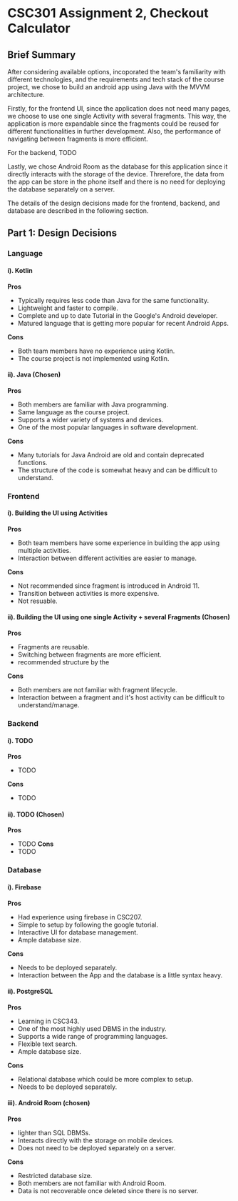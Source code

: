 # CSC301 Assignment 2, Checkout Calculator

## Brief Summary

After considering available options, incoporated the team's familiarity with different technologies, and the requirements and tech stack of the course project, we chose to build an android app using Java with the MVVM architecture. 

Firstly, for the frontend UI, since the application does not need many pages, we choose to use one single Activity with several fragments. This way, the application is more expandable since the fragments could be reused for different functionalities in further development. Also, the performance of navigating between fragments is more efficient.

For the backend, TODO

Lastly, we chose Android Room as the database for this application since it directly interacts with the storage of the device. Threrefore, the data from the app can be store in the phone itself and there is no need for deploying the database separately on a server.

The details of the design decisions made for the frontend, backend, and database are described in the following section.

## Part 1: Design Decisions
 
### Language

#### i). Kotlin
**Pros**
- Typically requires less code than Java for the same functionality.
- Lightweight and faster to compile.
- Complete and up to date Tutorial in the Google's Android developer.
- Matured language that is getting more popular for recent Android Apps.

**Cons**
- Both team members have no experience using Kotlin.
- The course project is not implemented using Kotlin.

#### ii). Java (Chosen)
 
**Pros**
- Both members are familiar with Java programming.
- Same language as the course project.
- Supports a wider variety of systems and devices.
- One of the most popular languages in software development.

**Cons**
- Many tutorials for Java Android are old and contain deprecated functions.
- The structure of the code is somewhat heavy and can be difficult to understand.
 
### Frontend

#### i). Building the UI using Activities

**Pros**
- Both team members have some experience in building the app using multiple activities. 
- Interaction between different activities are easier to manage.

**Cons**
- Not recommended since fragment is introduced in Android 11.
- Transition between activities is more expensive.
- Not resuable.

#### ii). Building the UI using one single Activity + several Fragments (Chosen)
 
**Pros**
- Fragments are reusable.
- Switching between fragments are more efficient.
- recommended structure by the 

**Cons**
- Both members are not familiar with fragment lifecycle.
- Interaction between a fragment and it's host activity can be difficult to understand/manage.

### Backend

#### i). TODO

**Pros**
- TODO

**Cons**
- TODO

#### ii). TODO (Chosen)
 
**Pros**
- TODO
**Cons**
- TODO

### Database

#### i). Firebase
**Pros**
- Had experience using firebase in CSC207.
- Simple to setup by following the google tutorial.
- Interactive UI for database management.
- Ample database size.

**Cons**
- Needs to be deployed separately.
- Interaction between the App and the database is a little syntax heavy.

#### ii). PostgreSQL 
 
**Pros**
- Learning in CSC343.
- One of the most highly used DBMS in the industry.
- Supports a wide range of programming languages.
- Flexible text search.
- Ample database size.

**Cons**
- Relational database which could be more complex to setup.
- Needs to be deployed separately.

#### iii). Android Room (chosen)
 
**Pros**
- lighter than SQL DBMSs.
- Interacts directly with the storage on mobile devices.
- Does not need to be deployed separately on a server.

**Cons**
- Restricted database size.
- Both members are not familiar with Android Room.
- Data is not recoverable once deleted since there is no server.









